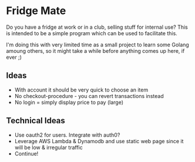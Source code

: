 # Fridge Mate

Do you have a fridge at work or in a club, selling stuff for internal use?
This is intended to be a simple program which can be used to facilitate this.

I'm doing this with very limited time as a small project to learn some Golang amoung others, so it might take a while before anything comes up here, if ever ;)

## Ideas

- With account it should be very quick to choose an item
- No checkout-procedure - you can revert transactions instead
- No login = simply display price to pay (large)

## Technical Ideas

- Use oauth2 for users. Integrate with auth0?
- Leverage AWS Lambda & Dynamodb and use static web page since it will be low & irregular traffic
- Continue!